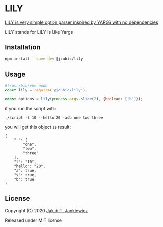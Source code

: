 # LILY

[LILY is very simple option parser inspired by YARGS with no dependencies](https://github.com/jcubic/lily)

LILY stands for LILY Is Like Yargs

## Installation

```bash
npm install --save-dev @jcubic/lily
```

## Usage

```javascript
#!/usr/bin/env node
const lily = require('@jcubic/lily');

const options = lily(process.argv.slice(2), {boolean: ['b']});
```

if you run the script with:

```
./script -l 10 --hello 20 -asb one two three
```

you will get this object as result:

```
{
    "_": [
        "one",
        "two",
        "three"
    ],
    "l": "10",
    "hello": "20",
    "a": true,
    "s": true,
    "b": true
}
```

## License

Copyright (C) 2020 [Jakub T. Jankiewicz](https://jcubic.pl)

Released under MIT license
